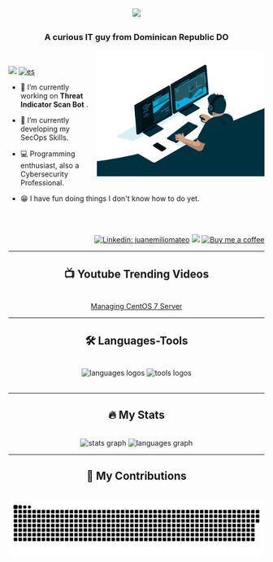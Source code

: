 <h1 align="center">
    <img src="https://readme-typing-svg.herokuapp.com/?font=Righteous&size=35&center=true&vCenter=true&width=500&height=70&duration=4000&lines=Hi!+%F0%9F%91%8B+,;+I%27m+Juan+Mateo!;" />
</h1>

<h3 align="center">A curious IT guy from Dominican Republic DO</h3>

<img align="right" alt="Coding" width="330" src="./images/coding.gif" />

<br/>

<div align="left">
  
  <img src="https://visitor-badge.laobi.icu/badge?page_id=juanemiliomateo.juanemiliomateo" /> [![es](https://img.shields.io/badge/lang-es-yellow.svg)](https://github.com/juanemiliomateo/juanemiliomateo/blob/master/README.es.md)
  
  - 🔭 I’m currently working on **Threat Indicator Scan Bot** .
  
  - 🌱 I’m currently developing my SecOps Skills.
  
  - 💻 Programming enthusiast, also a Cybersecurity Professional.
  
  - 😁 I have fun doing things I don't know how to do yet.

</div>

<br/>

<div align="right">
  <br>
  
  [![Linkedin: juanemiliomateo](https://img.shields.io/badge/-juanemiliomateo-blue?style=flat-square&logo=Linkedin&logoColor=white)](https://linkedin.com/in/juanemiliomateo)
  [<img src="https://img.shields.io/youtube/channel/views/UCCHzyYPW5fJC61xxdzc5pxA" />](https://www.youtube.com/@juanemiliomateo)
  [![Buy me a coffee](https://img.shields.io/badge/buy_me_a-coffee-FFDD00?style=shield&logo=buy-me-a-coffee)](https://www.buymeacoffee.com/juanemiliomateo)
</div>

<hr/>

<div align="center">
  <h2>📺 Youtube Trending Videos</h2>
  <br/>
  <a href="https://www.youtube.com/playlist?list=PLKwSgKGxI_l9myMnd83gzik3IYiXdaN7f">Managing CentOS 7 Server</a>
  <br/>  
</div>

<hr>

<div align="center">
  <h2 align="center">🛠 Languages-Tools</h2>
  <br/>
  <img src="https://skillicons.dev/icons?i=python,html,css,javascript,regex,flask" alt="languages logos"  />
  <img src="https://skillicons.dev/icons?i=powershell,bash,github,vscode,aws,workers" alt="tools logos"  /><br/>
  <br/>
</div>

<hr/>

<div align="center">
  <h2 align="center">🔥 My Stats</h2>
  <br/>
    <img src="https://github-readme-stats.vercel.app/api?username=juanemiliomateo&hide_title=true&hide_rank=false&show_icons=true&include_all_commits=false&count_private=true&disable_animations=false&theme=github_dark&locale=en&hide_border=true&order=1" height="150" alt="stats graph"  />
    <img src="https://github-readme-stats.vercel.app/api/top-langs?username=juanemiliomateo&locale=en&hide_title=false&layout=compact&card_width=320&langs_count=3&theme=github_dark&hide_border=true&order=2" height="105" alt="languages graph"  />
</div>

<hr/>

<div align="center">
  <h2 align="center">🐍 My Contributions</h2>
  <br/>
  <img align="center" src="https://raw.githubusercontent.com/juanemiliomateo/juanemiliomateo/output/snake.svg" alt="Snake animation" />
</div>

